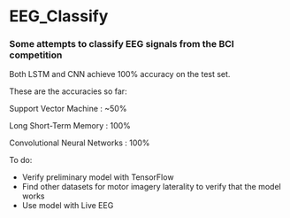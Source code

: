 # EEG_Classify
### Some attempts to classify EEG signals from the BCI competition 

Both LSTM and CNN achieve 100% accuracy on the test set. 

These are the accuracies so far:

Support Vector Machine
: ~50% 

Long Short-Term Memory
: 100%

Convolutional Neural Networks
: 100% 

To do:
* Verify preliminary model with TensorFlow
* Find other datasets for motor imagery laterality to verify that the model works
* Use model with Live EEG



